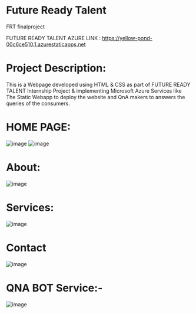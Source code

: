 # Future Ready Talent

FRT finalproject

FUTURE READY TALENT AZURE LINK : https://yellow-pond-00c6ce510.1.azurestaticapps.net

# Project Description:
This is a Webpage developed using HTML & CSS as part of FUTURE READY TALENT Internship Project & implementing Microsoft Azure Services like The Static Webapp to deploy the website and QnA makers to answers the queries of the consumers.


# HOME PAGE:
![image](https://user-images.githubusercontent.com/91054377/180487054-c59d7ccf-a2b3-4151-bb81-d6fbe12e3298.png)
![image](https://user-images.githubusercontent.com/91054377/180487129-53250b41-581a-4d84-9bc9-b168e4105eb9.png)
# About:
![image](https://user-images.githubusercontent.com/91054377/180486957-0c7de31b-8217-42ca-8fe8-4413e24e1583.png)
# Services:
![image](https://user-images.githubusercontent.com/91054377/180486846-b129bb93-307f-427e-a81e-769015523f81.png)
# Contact
![image](https://user-images.githubusercontent.com/91054377/180486739-b970ad40-fc82-44bf-a75f-fb06516f21f7.png)
# QNA BOT Service:-
![image](https://user-images.githubusercontent.com/91054377/176594722-d44ffe15-7505-4f4c-88b8-bd2feda08eb0.png)



